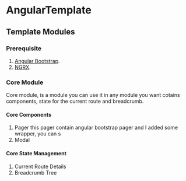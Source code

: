 # AngularTemplate


## Template Modules

### Prerequisite
1. [Angular Bootstrap](https://ng-bootstrap.github.io/#/home).
2. [NGRX](https://ngrx.io/guide/store).
### Core Module
Core module, is a module you can use it in any module you want cotains components, state for the current route and breadcrumb.

#### Core Components
1. Pager
this pager contain angular bootstrap pager and I added some wrapper, you can s
2. Modal 

#### Core State Management
1. Current Route Details
2. Breadcrumb Tree
